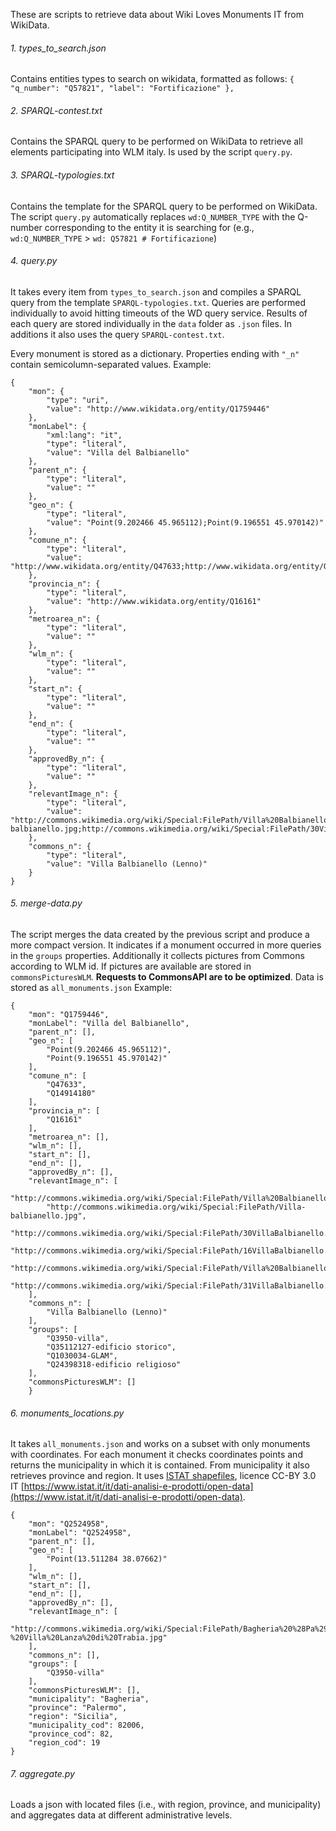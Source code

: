 These are scripts to retrieve data about Wiki Loves Monuments IT from WikiData.

###### 1. types_to_search.json
Contains entities types to search on wikidata, formatted as follows: `{ "q_number": "Q57821", "label": "Fortificazione" },`

###### 2. SPARQL-contest.txt
Contains the SPARQL query to be performed on WikiData to retrieve all elements participating into WLM italy. Is used by the script `query.py`.

###### 3. SPARQL-typologies.txt
Contains the template for the SPARQL query to be performed on WikiData. The script `query.py` automatically replaces `wd:Q_NUMBER_TYPE` with the Q-number corresponding to the entity it is searching for (e.g., `wd:Q_NUMBER_TYPE` > `wd: Q57821 # Fortificazione`)

###### 4. query.py
It takes every item from `types_to_search.json` and compiles a SPARQL query from the template `SPARQL-typologies.txt`. Queries are performed individually to avoid hitting timeouts of the WD query service. Results of each query are stored individually in the `data` folder as `.json` files. In additions it also uses the query `SPARQL-contest.txt`.

Every monument is stored as a dictionary. Properties ending with `"_n"` contain semicolumn-separated values. Example:
````
{
    "mon": {
        "type": "uri",
        "value": "http://www.wikidata.org/entity/Q1759446"
    },
    "monLabel": {
        "xml:lang": "it",
        "type": "literal",
        "value": "Villa del Balbianello"
    },
    "parent_n": {
        "type": "literal",
        "value": ""
    },
    "geo_n": {
        "type": "literal",
        "value": "Point(9.202466 45.965112);Point(9.196551 45.970142)"
    },
    "comune_n": {
        "type": "literal",
        "value": "http://www.wikidata.org/entity/Q47633;http://www.wikidata.org/entity/Q14914180"
    },
    "provincia_n": {
        "type": "literal",
        "value": "http://www.wikidata.org/entity/Q16161"
    },
    "metroarea_n": {
        "type": "literal",
        "value": ""
    },
    "wlm_n": {
        "type": "literal",
        "value": ""
    },
    "start_n": {
        "type": "literal",
        "value": ""
    },
    "end_n": {
        "type": "literal",
        "value": ""
    },
    "approvedBy_n": {
        "type": "literal",
        "value": ""
    },
    "relevantImage_n": {
        "type": "literal",
        "value": "http://commons.wikimedia.org/wiki/Special:FilePath/Villa%20Balbianello%20a%20Lenno.jpg;http://commons.wikimedia.org/wiki/Special:FilePath/Villa-balbianello.jpg;http://commons.wikimedia.org/wiki/Special:FilePath/30VillaBalbianello.jpg;http://commons.wikimedia.org/wiki/Special:FilePath/16VillaBalbianello.jpg;http://commons.wikimedia.org/wiki/Special:FilePath/Villa%20Balbianello%203674.jpg;http://commons.wikimedia.org/wiki/Special:FilePath/31VillaBalbianello.jpg"
    },
    "commons_n": {
        "type": "literal",
        "value": "Villa Balbianello (Lenno)"
    }
}
````

###### 5. merge-data.py
The script merges the data created by the previous script and produce a more compact version. It indicates if a monument occurred in more queries in the `groups` properties. Additionally it collects pictures from Commons according to WLM id. If pictures are available are stored in `commonsPicturesWLM`. **Requests to CommonsAPI are to be optimized**. Data is stored as `all_monuments.json` Example:
````
{
    "mon": "Q1759446",
    "monLabel": "Villa del Balbianello",
    "parent_n": [],
    "geo_n": [
        "Point(9.202466 45.965112)",
        "Point(9.196551 45.970142)"
    ],
    "comune_n": [
        "Q47633",
        "Q14914180"
    ],
    "provincia_n": [
        "Q16161"
    ],
    "metroarea_n": [],
    "wlm_n": [],
    "start_n": [],
    "end_n": [],
    "approvedBy_n": [],
    "relevantImage_n": [
        "http://commons.wikimedia.org/wiki/Special:FilePath/Villa%20Balbianello%20a%20Lenno.jpg",
        "http://commons.wikimedia.org/wiki/Special:FilePath/Villa-balbianello.jpg",
        "http://commons.wikimedia.org/wiki/Special:FilePath/30VillaBalbianello.jpg",
        "http://commons.wikimedia.org/wiki/Special:FilePath/16VillaBalbianello.jpg",
        "http://commons.wikimedia.org/wiki/Special:FilePath/Villa%20Balbianello%203674.jpg",
        "http://commons.wikimedia.org/wiki/Special:FilePath/31VillaBalbianello.jpg"
    ],
    "commons_n": [
        "Villa Balbianello (Lenno)"
    ],
    "groups": [
        "Q3950-villa",
        "Q35112127-edificio storico",
        "Q1030034-GLAM",
        "Q24398318-edificio religioso"
    ],
    "commonsPicturesWLM": []
    }
````

###### 6. monuments_locations.py
It takes `all_monuments.json` and works on a subset with only monuments with coordinates. For each monument it checks coordinates points and returns the municipality in which it is contained. From municipality it also retrieves province and region. It uses [ISTAT shapefiles](https://www.istat.it/it/archivio/222527), licence CC-BY 3.0 IT [https://www.istat.it/it/dati-analisi-e-prodotti/open-data](https://www.istat.it/it/dati-analisi-e-prodotti/open-data).
```
{
    "mon": "Q2524958",
    "monLabel": "Q2524958",
    "parent_n": [],
    "geo_n": [
        "Point(13.511284 38.07662)"
    ],
    "wlm_n": [],
    "start_n": [],
    "end_n": [],
    "approvedBy_n": [],
    "relevantImage_n": [
        "http://commons.wikimedia.org/wiki/Special:FilePath/Bagheria%20%28Pa%29%20-%20Villa%20Lanza%20di%20Trabia.jpg"
    ],
    "commons_n": [],
    "groups": [
        "Q3950-villa"
    ],
    "commonsPicturesWLM": [],
    "municipality": "Bagheria",
    "province": "Palermo",
    "region": "Sicilia",
    "municipality_cod": 82006,
    "province_cod": 82,
    "region_cod": 19
}
```

###### 7. aggregate.py
Loads a json with located files (i.e., with region, province, and municipality) and aggregates data at different administrative levels.